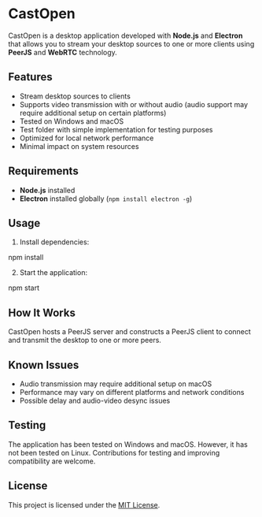 # CastOpen

CastOpen is a desktop application developed with **Node.js** and **Electron** that allows you to stream your desktop sources to one or more clients using **PeerJS** and **WebRTC** technology.

## Features

- Stream desktop sources to clients
- Supports video transmission with or without audio (audio support may require additional setup on certain platforms)
- Tested on Windows and macOS
- Test folder with simple implementation for testing purposes
- Optimized for local network performance
- Minimal impact on system resources

## Requirements

- **Node.js** installed
- **Electron** installed globally (`npm install electron -g`)

## Usage

1. Install dependencies:

npm install


2. Start the application:

npm start

## How It Works

CastOpen hosts a PeerJS server and constructs a PeerJS client to connect and transmit the desktop to one or more peers.


## Known Issues

- Audio transmission may require additional setup on macOS
- Performance may vary on different platforms and network conditions
- Possible delay and audio-video desync issues

## Testing

The application has been tested on Windows and macOS. However, it has not been tested on Linux. Contributions for testing and improving compatibility are welcome.

## License

This project is licensed under the [MIT License](LICENSE).
